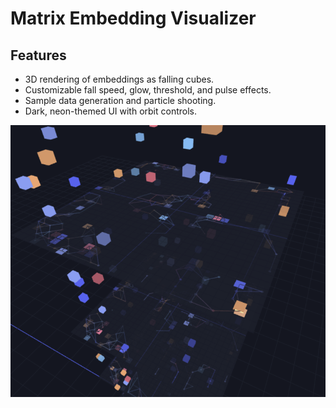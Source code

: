 # Matrix Embedding Visualizer

## Features
- 3D rendering of embeddings as falling cubes.
- Customizable fall speed, glow, threshold, and pulse effects.
- Sample data generation and particle shooting.
- Dark, neon-themed UI with orbit controls.

![Matrix Embedding Visualization](https://github.com/Gman-Superfly/viz/blob/main/pic_viz_001.png)
